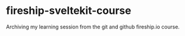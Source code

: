 # fireship-sveltekit-course

Archiving my learning session from the git and github fireship.io course.
